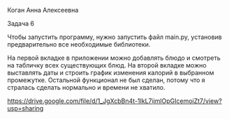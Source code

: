 Коган Анна Алексеевна

Задача 6

Чтобы запустить программу, нужно запустить файл main.py, установив предварительно все необходимые библиотеки. 

На первой вкладке в приложении можно добавлять блюдо и смотреть на табличку всех существующих блюд. На второй вкладке можно выставлять даты и строить график изменения калорий в выбранном промежутке. Остальной функционал не был сделан, потому что я стралась сделать нормально и времени не хватило.

https://drive.google.com/file/d/1_JgXcbBn4t-1IkL7ijmlOpGIcemoiZt7/view?usp=sharing
